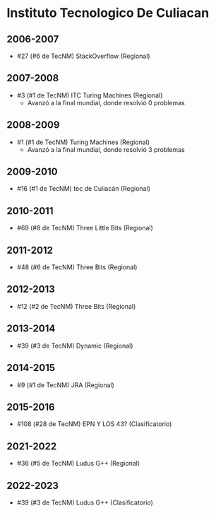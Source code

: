 # Instituto Tecnologico De Culiacan

## 2006-2007

- #27 (#6 de TecNM) StackOverflow (Regional)

## 2007-2008

- #3 (#1 de TecNM) ITC Turing Machines (Regional)
  - Avanzó a la final mundial, donde resolvió 0 problemas

## 2008-2009

- #1 (#1 de TecNM) Turing Machines (Regional)
  - Avanzó a la final mundial, donde resolvió 3 problemas

## 2009-2010

- #16 (#1 de TecNM) tec de Culiacán (Regional)

## 2010-2011

- #69 (#8 de TecNM) Three Little Bits (Regional)

## 2011-2012

- #48 (#6 de TecNM) Three Bits (Regional)

## 2012-2013

- #12 (#2 de TecNM) Three Bits (Regional)

## 2013-2014

- #39 (#3 de TecNM) Dynamic (Regional)

## 2014-2015

- #9 (#1 de TecNM) JRA (Regional)

## 2015-2016

- #108 (#28 de TecNM) EPN Y LOS 43? (Clasificatorio)

## 2021-2022

- #36 (#5 de TecNM) Ludus G++ (Regional)

## 2022-2023

- #39 (#3 de TecNM) Ludus G++ (Clasificatorio)


